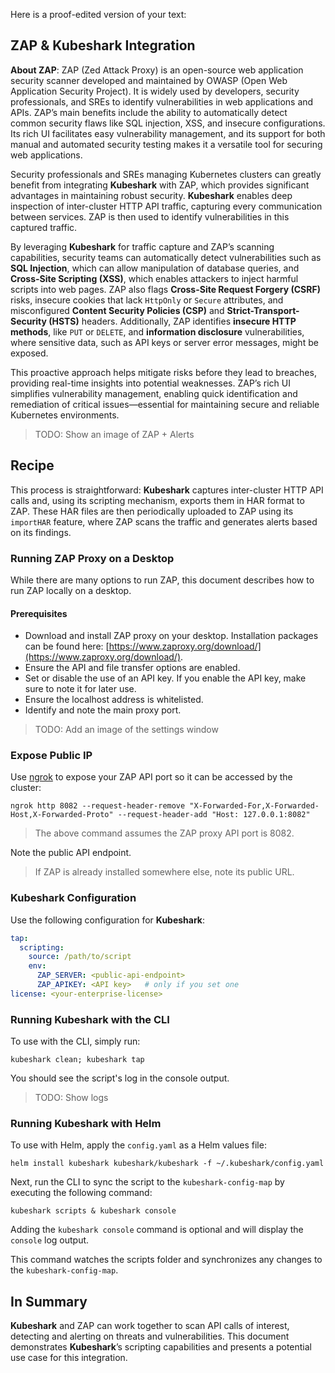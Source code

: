 Here is a proof-edited version of your text:
## ZAP & Kubeshark Integration

**About ZAP**: ZAP (Zed Attack Proxy) is an open-source web application security scanner developed and maintained by OWASP (Open Web Application Security Project). It is widely used by developers, security professionals, and SREs to identify vulnerabilities in web applications and APIs. ZAP’s main benefits include the ability to automatically detect common security flaws like SQL injection, XSS, and insecure configurations. Its rich UI facilitates easy vulnerability management, and its support for both manual and automated security testing makes it a versatile tool for securing web applications.

Security professionals and SREs managing Kubernetes clusters can greatly benefit from integrating **Kubeshark** with ZAP, which provides significant advantages in maintaining robust security. **Kubeshark** enables deep inspection of inter-cluster HTTP API traffic, capturing every communication between services. ZAP is then used to identify vulnerabilities in this captured traffic.

By leveraging **Kubeshark** for traffic capture and ZAP’s scanning capabilities, security teams can automatically detect vulnerabilities such as **SQL Injection**, which can allow manipulation of database queries, and **Cross-Site Scripting (XSS)**, which enables attackers to inject harmful scripts into web pages. ZAP also flags **Cross-Site Request Forgery (CSRF)** risks, insecure cookies that lack `HttpOnly` or `Secure` attributes, and misconfigured **Content Security Policies (CSP)** and **Strict-Transport-Security (HSTS)** headers. Additionally, ZAP identifies **insecure HTTP methods**, like `PUT` or `DELETE`, and **information disclosure** vulnerabilities, where sensitive data, such as API keys or server error messages, might be exposed.

This proactive approach helps mitigate risks before they lead to breaches, providing real-time insights into potential weaknesses. ZAP’s rich UI simplifies vulnerability management, enabling quick identification and remediation of critical issues—essential for maintaining secure and reliable Kubernetes environments.

> TODO: Show an image of ZAP + Alerts

## Recipe

This process is straightforward: **Kubeshark** captures inter-cluster HTTP API calls and, using its scripting mechanism, exports them in HAR format to ZAP. These HAR files are then periodically uploaded to ZAP using its `importHAR` feature, where ZAP scans the traffic and generates alerts based on its findings.

### Running ZAP Proxy on a Desktop

While there are many options to run ZAP, this document describes how to run ZAP locally on a desktop.

#### Prerequisites

- Download and install ZAP proxy on your desktop. Installation packages can be found here: [https://www.zaproxy.org/download/](https://www.zaproxy.org/download/).
- Ensure the API and file transfer options are enabled.
- Set or disable the use of an API key. If you enable the API key, make sure to note it for later use.
- Ensure the localhost address is whitelisted.
- Identify and note the main proxy port.

> TODO: Add an image of the settings window

### Expose Public IP

Use [ngrok](https://ngrok.com/) to expose your ZAP API port so it can be accessed by the cluster:

```shell
ngrok http 8082 --request-header-remove "X-Forwarded-For,X-Forwarded-Host,X-Forwarded-Proto" --request-header-add "Host: 127.0.0.1:8082"
```

> The above command assumes the ZAP proxy API port is 8082.

Note the public API endpoint.

> If ZAP is already installed somewhere else, note its public URL.

### Kubeshark Configuration

Use the following configuration for **Kubeshark**:

```yaml
tap:
  scripting:
    source: /path/to/script
    env:
      ZAP_SERVER: <public-api-endpoint>
      ZAP_APIKEY: <API key>   # only if you set one
license: <your-enterprise-license>
```

### Running Kubeshark with the CLI

To use with the CLI, simply run:

```shell
kubeshark clean; kubeshark tap
```

You should see the script's log in the console output.

> TODO: Show logs

### Running Kubeshark with Helm

To use with Helm, apply the `config.yaml` as a Helm values file:

```shell
helm install kubeshark kubeshark/kubeshark -f ~/.kubeshark/config.yaml
```

Next, run the CLI to sync the script to the `kubeshark-config-map` by executing the following command:

```shell
kubeshark scripts & kubeshark console
```

Adding the `kubeshark console` command is optional and will display the `console` log output.

This command watches the scripts folder and synchronizes any changes to the `kubeshark-config-map`.

## In Summary

**Kubeshark** and ZAP can work together to scan API calls of interest, detecting and alerting on threats and vulnerabilities. This document demonstrates **Kubeshark**’s scripting capabilities and presents a potential use case for this integration.